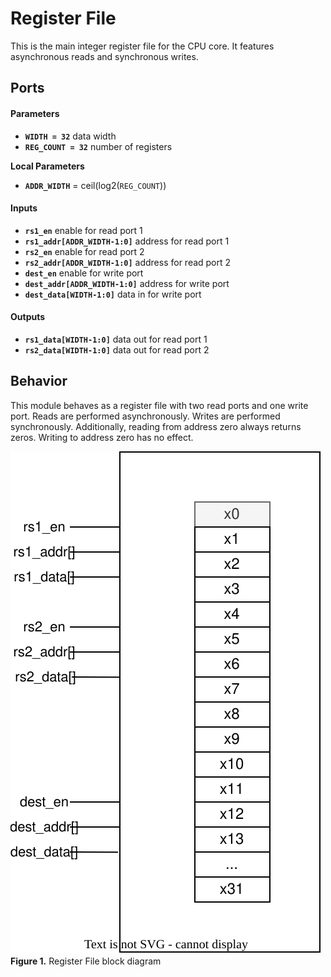 # Register File

This is the main integer register file for the CPU core.
It features asynchronous reads and synchronous writes.

## Ports

#### Parameters

- **`WIDTH = 32`** data width
- **`REG_COUNT = 32`** number of registers

**Local Parameters**

- **`ADDR_WIDTH`** = ceil(log2(`REG_COUNT`))

#### Inputs

- **`rs1_en`** enable for read port 1
- **`rs1_addr[ADDR_WIDTH-1:0]`** address for read port 1
- **`rs2_en`** enable for read port 2
- **`rs2_addr[ADDR_WIDTH-1:0]`** address for read port 2
- **`dest_en`** enable for write port
- **`dest_addr[ADDR_WIDTH-1:0]`** address for write port
- **`dest_data[WIDTH-1:0]`** data in for write port

#### Outputs

- **`rs1_data[WIDTH-1:0]`** data out for read port 1
- **`rs2_data[WIDTH-1:0]`** data out for read port 2

## Behavior

This module behaves as a register file with two read ports and one write port.
Reads are performed asynchronously.
Writes are performed synchronously.
Additionally, reading from address zero always returns zeros.
Writing to address zero has no effect.

![Block Diagram](./figures/RegisterFile.drawio.svg) \
**Figure 1.** Register File block diagram
